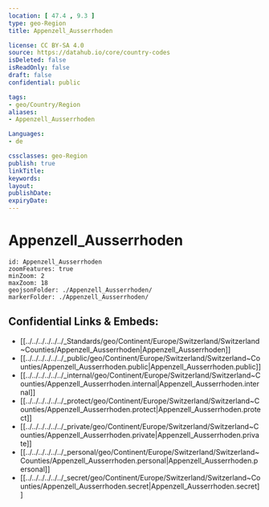 ```yaml
---
location: [ 47.4 , 9.3 ] 
type: geo-Region
title: Appenzell_Ausserrhoden

license: CC BY-SA 4.0
source: https://datahub.io/core/country-codes
isDeleted: false
isReadOnly: false
draft: false
confidential: public

tags:
- geo/Country/Region
aliases:
- Appenzell_Ausserrhoden

Languages:
- de

cssclasses: geo-Region
publish: true
linkTitle: 
keywords: 
layout: 
publishDate: 
expiryDate: 
---
```


# Appenzell_Ausserrhoden

```leaflet
id: Appenzell_Ausserrhoden
zoomFeatures: true 
minZoom: 2 
maxZoom: 18
geojsonFolder: ./Appenzell_Ausserrhoden/
markerFolder: ./Appenzell_Ausserrhoden/
```


## Confidential Links & Embeds: 
- [[../../../../../../_Standards/geo/Continent/Europe/Switzerland/Switzerland~Counties/Appenzell_Ausserrhoden|Appenzell_Ausserrhoden]] 
- [[../../../../../../_public/geo/Continent/Europe/Switzerland/Switzerland~Counties/Appenzell_Ausserrhoden.public|Appenzell_Ausserrhoden.public]] 
- [[../../../../../../_internal/geo/Continent/Europe/Switzerland/Switzerland~Counties/Appenzell_Ausserrhoden.internal|Appenzell_Ausserrhoden.internal]] 
- [[../../../../../../_protect/geo/Continent/Europe/Switzerland/Switzerland~Counties/Appenzell_Ausserrhoden.protect|Appenzell_Ausserrhoden.protect]] 
- [[../../../../../../_private/geo/Continent/Europe/Switzerland/Switzerland~Counties/Appenzell_Ausserrhoden.private|Appenzell_Ausserrhoden.private]] 
- [[../../../../../../_personal/geo/Continent/Europe/Switzerland/Switzerland~Counties/Appenzell_Ausserrhoden.personal|Appenzell_Ausserrhoden.personal]] 
- [[../../../../../../_secret/geo/Continent/Europe/Switzerland/Switzerland~Counties/Appenzell_Ausserrhoden.secret|Appenzell_Ausserrhoden.secret]] 

